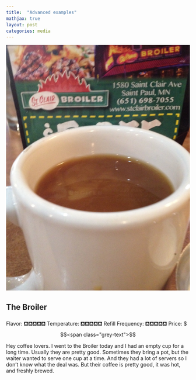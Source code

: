 ```yaml
---
title:  "Advanced examples"
mathjax: true
layout: post
categories: media
---
```


![Broiler](/assets/images/broiler.JPG)


## The Broiler

Flavor:             &#9982;&#9982;&#9982;<span class="grey-text">&#9982;&#9982;</span>
Temperature:        &#9982;&#9982;&#9982;<span class="grey-text">&#9982;&#9982;</span>
Refill Frequency:   &#9982;&#9982;<span class="grey-text">&#9982;&#9982;&#9982;</span>
Price:              $$$<span class="grey-text">$$</span>

Hey coffee lovers. I went to the Broiler today and I had an empty cup for a long time. Usually they are pretty good. Sometimes they bring a pot, but the waiter wanted to serve one cup at a time. And they had a lot of servers so I don’t know what the deal was. But their coffee is pretty good, it was hot, and freshly brewed.